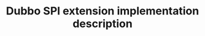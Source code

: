 ---
type: docs
title: "Dubbo SPI extension implementation description"
linkTitle: "Dubbo SPI extension implementation description"
weight: 2
---